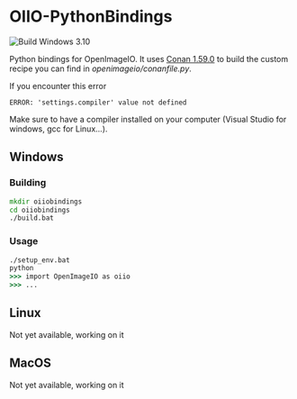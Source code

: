 # OIIO-PythonBindings

![Build Windows 3.10](https://github.com/romainaugier/OIIO-PythonBindings/actions/workflows/build-windows_310.yml/badge.svg)

Python bindings for OpenImageIO. It uses [Conan 1.59.0](https://conan.io) to build the custom recipe
you can find in *openimageio/conanfile.py*.

If you encounter this error 
```
ERROR: 'settings.compiler' value not defined
```
Make sure to have a compiler installed on your computer (Visual Studio for windows, gcc for Linux...).

## Windows 

### Building
```bat
mkdir oiiobindings
cd oiiobindings
./build.bat
```

### Usage
```bat
./setup_env.bat
python
>>> import OpenImageIO as oiio
>>> ...
```

## Linux
Not yet available, working on it

## MacOS
Not yet available, working on it
